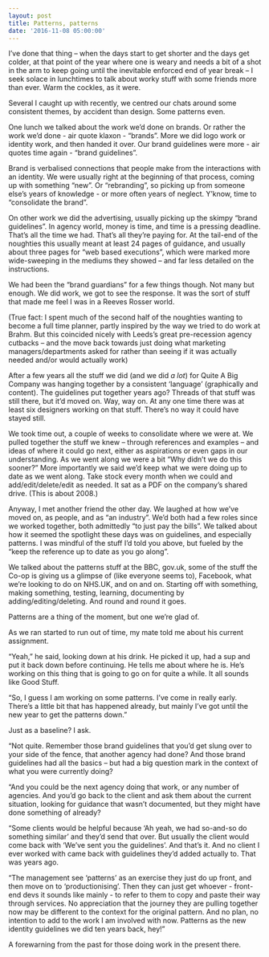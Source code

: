 ```yaml
---
layout: post
title: Patterns, patterns
date: '2016-11-08 05:00:00'
---
```

I’ve done that thing – when the days start to get shorter and the days get colder, at that point of the year where one is weary and needs a bit of a shot in the arm to keep going until the inevitable enforced end of year break – I seek solace in lunchtimes to talk about worky stuff with some friends more than ever. Warm the cockles, as it were.

Several I caught up with recently, we centred our chats around some consistent themes, by accident than design. Some patterns even.

One lunch we talked about the work we’d done on brands. Or rather the work we’d done - air quote klaxon - “brands”. More we did logo work or identity work, and then handed it over. Our brand guidelines were more - air quotes time again - “brand guidelines”.

Brand is verbalised connections that people make from the interactions with an identity. We were usually right at the beginning of that process, coming up with something “new”. Or “rebranding”, so picking up from someone else’s years of knowledge - or more often years of neglect. Y’know, time to “consolidate the brand”.

On other work we did the advertising, usually picking up the skimpy “brand guidelines”. In agency world, money is time, and time is a pressing deadline. That’s all the time we had. That’s all they’re paying for. At the tail-end of the noughties this usually meant at least 24 pages of guidance, and usually about three pages for “web based executions”, which were marked more wide-sweeping in the mediums they showed – and far less detailed on the instructions.

We had been the “brand guardians” for a few things though. Not many but enough. We did work, we got to see the response. It was the sort of stuff that made me feel I was in a Reeves Rosser world.

(True fact: I spent much of the second half of the noughties wanting to become a full time planner, partly inspired by the way we tried to do work at Brahm. But this coincided nicely with Leeds’s great pre-recession agency cutbacks – and the move back towards just doing what marketing managers/departments asked for rather than seeing if it was actually needed and/or would actually work)

After a few years all the stuff we did (and we did _a lot_) for Quite A Big Company was hanging together by a consistent ‘language’ (graphically and content). The guidelines put together years ago? Threads of that stuff was still there, but it’d moved on. Way, way on. At any one time there was at least six designers working on that stuff. There’s no way it could have stayed still.

We took time out, a couple of weeks to consolidate where we were at. We pulled together the stuff we knew – through references and examples – and ideas of where it could go next, either as aspirations or even gaps in our understanding. As we went along we were a bit “Why didn’t we do this sooner?” More importantly we said we’d keep what we were doing up to date as we went along. Take stock every month when we could and add/edit/delete/edit as needed. It sat as a PDF on the company’s shared drive. (This is about 2008.)

Anyway, I met another friend the other day. We laughed at how we’ve moved on, as people, and as “an industry”. We’d both had a few roles since we worked together, both admittedly “to just pay the bills”. We talked about how it seemed the spotlight these days was on guidelines, and especially patterns. I was mindful of the stuff I’d told you above, but fueled by the “keep the reference up to date as you go along”.

We talked about the patterns stuff at the BBC, gov.uk, some of the stuff the Co-op is giving us a glimpse of (like everyone seems to), Facebook, what we’re looking to do on NHS.UK, and on and on. Starting off with something, making something, testing, learning, documenting by adding/editing/deleting. And round and round it goes.

Patterns are a thing of the moment, but one we’re glad of.

As we ran started to run out of time, my mate told me about his current assignment.

“Yeah,” he said, looking down at his drink. He picked it up, had a sup and put it back down before continuing. He tells me about where he is. He’s working on this thing that is going to go on for quite a while. It all sounds like Good Stuff.

“So, I guess I am working on some patterns. I’ve come in really early. There’s a little bit that has happened already, but mainly I’ve got until the new year to get the patterns down.”

Just as a baseline? I ask.

“Not quite. Remember those brand guidelines that you’d get slung over to your side of the fence, that another agency had done? And those brand guidelines had all the basics – but had a big question mark in the context of what you were currently doing?

“And you could be the next agency doing that work, or any number of agencies. And you’d go back to the client and ask them about the current situation, looking for guidance that wasn’t documented, but they might have done something of already?

“Some clients would be helpful because ‘Ah yeah, we had so-and-so do something similar’ and they’d send that over. But usually the client would come back with ‘We’ve sent you the guidelines’. And that’s it. And no client I ever worked with came back with guidelines they’d added actually to. That was years ago.

“The management see ‘patterns’ as an exercise they just do up front, and then move on to ‘productionising’. Then they can just get whoever - front-end devs it sounds like mainly - to refer to them to copy and paste their way through services. No appreciation that the journey they are pulling together now may be different to the context for the original pattern. And no plan, no intention to add to the work I am involved with now. Patterns as the new identity guidelines we did ten years back, hey!”

A forewarning from the past for those doing work in the present there.
